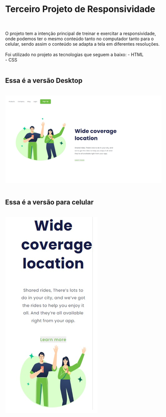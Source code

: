 <h1>Terceiro Projeto de Responsividade</h1>
<br>
<br>
O projeto tem a intenção principal de treinar e exercitar a responsividade, onde podemos ter o mesmo conteúdo tanto no computador tanto para o celular, sendo assim o conteúdo se adapta a tela em diferentes resoluções.
<br>
<br>
Foi utilizado no projeto as tecnologias que seguem a baixo:
- HTML
<br>
- CSS
<br>
<br>
<h2>Essa é a versão Desktop</h2> 
<br>
<img src="https://github.com/Arrais22/Wide-Coverage-Location/blob/master/assets/imagem%20web.jpg?raw=true"/>
<br>
<br>
<h2>Essa é a versão para celular</h2>
<br>
<img src="https://github.com/Arrais22/Wide-Coverage-Location/blob/master/assets/imagem%20celular.jpg?raw=true"/>
